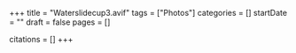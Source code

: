 +++
title = "Waterslidecup3.avif"
tags = ["Photos"]
categories = []
startDate = ""
draft = false
pages = []

citations = []
+++
